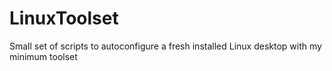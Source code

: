 # LinuxToolset
Small set of scripts to autoconfigure a fresh installed Linux desktop with my minimum toolset
